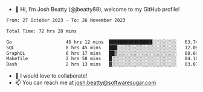 - 👋 Hi, I’m Josh Beatty (@jbeatty88), welcome to my GitHub profile!

<!--START_SECTION:waka-->

```txt
From: 27 October 2023 - To: 26 November 2023

Total Time: 72 hrs 28 mins

Go                    46 hrs 12 mins  ████████████████░░░░░░░░░   63.74 %
SQL                   8 hrs 45 mins   ███░░░░░░░░░░░░░░░░░░░░░░   12.09 %
GraphQL               6 hrs 17 mins   ██▒░░░░░░░░░░░░░░░░░░░░░░   08.69 %
Makefile              2 hrs 58 mins   █░░░░░░░░░░░░░░░░░░░░░░░░   04.10 %
Bash                  2 hrs 13 mins   ▓░░░░░░░░░░░░░░░░░░░░░░░░   03.07 %
```

<!--END_SECTION:waka-->

- 💞️ I would love to collaborate!
- 📫 You can reach me at josh.beatty@softwaresugar.com

<!---
jbeatty88/jbeatty88 is a ✨ special ✨ repository because its `README.md` (this file) appears on your GitHub profile.
You can click the Preview link to take a look at your changes.
--->
